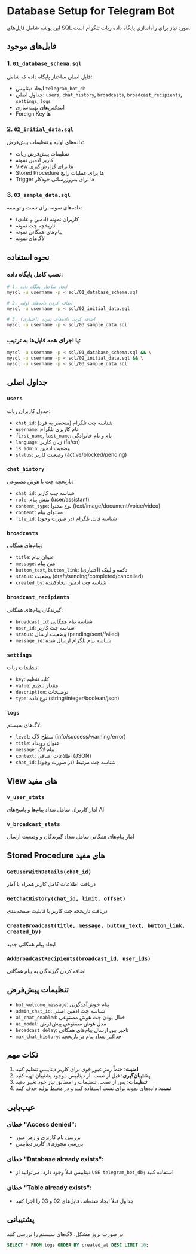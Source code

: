 # Database Setup for Telegram Bot

این پوشه شامل فایل‌های SQL مورد نیاز برای راه‌اندازی پایگاه داده ربات تلگرام است.

## فایل‌های موجود

### 1. `01_database_schema.sql`
فایل اصلی ساختار پایگاه داده که شامل:
- ایجاد دیتابیس `telegram_bot_db`
- جداول اصلی: `users`, `chat_history`, `broadcasts`, `broadcast_recipients`, `settings`, `logs`
- ایندکس‌های بهینه‌سازی
- Foreign Key ها

### 2. `02_initial_data.sql`
داده‌های اولیه و تنظیمات پیش‌فرض:
- تنظیمات پیش‌فرض ربات
- کاربر ادمین نمونه
- View ها برای گزارش‌گیری
- Stored Procedure ها برای عملیات رایج
- Trigger ها برای به‌روزرسانی خودکار

### 3. `03_sample_data.sql`
داده‌های نمونه برای تست و توسعه:
- کاربران نمونه (ادمین و عادی)
- تاریخچه چت نمونه
- پیام‌های همگانی نمونه
- لاگ‌های نمونه

## نحوه استفاده

### نصب کامل پایگاه داده:
```bash
# 1. ایجاد ساختار پایگاه داده
mysql -u username -p < sql/01_database_schema.sql

# 2. اضافه کردن داده‌های اولیه
mysql -u username -p < sql/02_initial_data.sql

# 3. اضافه کردن داده‌های نمونه (اختیاری)
mysql -u username -p < sql/03_sample_data.sql
```

### یا اجرای همه فایل‌ها به ترتیب:
```bash
mysql -u username -p < sql/01_database_schema.sql && \
mysql -u username -p < sql/02_initial_data.sql && \
mysql -u username -p < sql/03_sample_data.sql
```

## جداول اصلی

### `users`
جدول کاربران ربات:
- `chat_id`: شناسه چت تلگرام (منحصر به فرد)
- `username`: نام کاربری تلگرام
- `first_name`, `last_name`: نام و نام خانوادگی
- `language`: زبان کاربر (fa/en)
- `is_admin`: وضعیت ادمین
- `status`: وضعیت کاربر (active/blocked/pending)

### `chat_history`
تاریخچه چت با هوش مصنوعی:
- `chat_id`: شناسه چت کاربر
- `role`: نقش پیام (user/assistant)
- `content_type`: نوع محتوا (text/image/document/voice/video)
- `content`: محتوای پیام
- `file_id`: شناسه فایل تلگرام (در صورت وجود)

### `broadcasts`
پیام‌های همگانی:
- `title`: عنوان پیام
- `message`: متن پیام
- `button_text`, `button_link`: دکمه و لینک (اختیاری)
- `status`: وضعیت (draft/sending/completed/cancelled)
- `created_by`: شناسه چت ادمین ایجادکننده

### `broadcast_recipients`
گیرندگان پیام‌های همگانی:
- `broadcast_id`: شناسه پیام همگانی
- `user_id`: شناسه چت کاربر
- `status`: وضعیت ارسال (pending/sent/failed)
- `message_id`: شناسه پیام تلگرام ارسال شده

### `settings`
تنظیمات ربات:
- `key`: کلید تنظیم
- `value`: مقدار تنظیم
- `description`: توضیحات
- `type`: نوع داده (string/integer/boolean/json)

### `logs`
لاگ‌های سیستم:
- `level`: سطح لاگ (info/success/warning/error)
- `title`: عنوان رویداد
- `message`: پیام لاگ
- `context`: اطلاعات اضافی (JSON)
- `chat_id`: شناسه چت مرتبط (در صورت وجود)

## View های مفید

### `v_user_stats`
آمار کاربران شامل تعداد پیام‌ها و پاسخ‌های AI

### `v_broadcast_stats`
آمار پیام‌های همگانی شامل تعداد گیرندگان و وضعیت ارسال

## Stored Procedure های مفید

### `GetUserWithDetails(chat_id)`
دریافت اطلاعات کامل کاربر همراه با آمار

### `GetChatHistory(chat_id, limit, offset)`
دریافت تاریخچه چت کاربر با قابلیت صفحه‌بندی

### `CreateBroadcast(title, message, button_text, button_link, created_by)`
ایجاد پیام همگانی جدید

### `AddBroadcastRecipients(broadcast_id, user_ids)`
اضافه کردن گیرندگان به پیام همگانی

## تنظیمات پیش‌فرض

- `bot_welcome_message`: پیام خوش‌آمدگویی
- `admin_chat_id`: شناسه چت ادمین اصلی
- `ai_chat_enabled`: فعال بودن چت هوش مصنوعی
- `ai_model`: مدل هوش مصنوعی پیش‌فرض
- `broadcast_delay`: تاخیر بین ارسال پیام‌های همگانی
- `max_chat_history`: حداکثر تعداد پیام در تاریخچه

## نکات مهم

1. **امنیت**: حتماً رمز عبور قوی برای کاربر دیتابیس تنظیم کنید
2. **پشتیبان‌گیری**: قبل از نصب، از دیتابیس موجود پشتیبان تهیه کنید
3. **تنظیمات**: پس از نصب، تنظیمات را مطابق نیاز خود تغییر دهید
4. **تست**: داده‌های نمونه برای تست استفاده کنید و در محیط تولید حذف کنید

## عیب‌یابی

### خطای "Access denied":
- بررسی نام کاربری و رمز عبور
- بررسی مجوزهای کاربر دیتابیس

### خطای "Database already exists":
- دیتابیس قبلاً وجود دارد، می‌توانید از `USE telegram_bot_db;` استفاده کنید

### خطای "Table already exists":
- جداول قبلاً ایجاد شده‌اند، فایل‌های 02 و 03 را اجرا کنید

## پشتیبانی

در صورت بروز مشکل، لاگ‌های سیستم را بررسی کنید:
```sql
SELECT * FROM logs ORDER BY created_at DESC LIMIT 10;
``` 